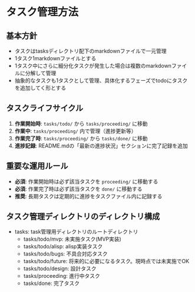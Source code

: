 # タスク管理方法

## 基本方針
* タスクはtasksディレクトリ配下のmarkdownファイルで一元管理
* 1タスク1markdownファイルとする
* 1タスク中にさらに細分化タスクが発生した場合は複数のmarkdownファイルに分解して管理
* 抽象的なタスクも1タスクとして管理、具体化するフェーズでtodoにタスクを追加してく形とする

## タスクライフサイクル
1. **作業開始時**: `tasks/todo/` から `tasks/proceeding/` に移動
2. **作業中**: `tasks/proceeding/` 内で管理（進捗更新等）
3. **作業完了時**: `tasks/proceeding/` から `tasks/done/` に移動
4. **進捗記録**: README.mdの「最新の進捗状況」セクションに完了記録を追加

## 重要な運用ルール
- **必須**: 作業開始時は必ず該当タスクを `proceeding/` に移動する
- **必須**: 作業完了時は必ず該当タスクを `done/` に移動する
- **推奨**: 長期タスクは定期的に進捗をタスクファイル内に記録する

## タスク管理ディレクトリのディレクトリ構成

* tasks: task管理用ディレクトリのルートディレクトリ
  * tasks/todo/mvp: 未実施タスク(MVP実装)
  * tasks/todo/alisp: alisp実装タスク
  * tasks/todo/bugs: 不具合対応タスク
  * tasks/todo/future: 将来的に必要になるタスク。現時点では未実施でOK
  * tasks/todo/design: 設計タスク
  * tasks/proceeding: 進行中タスク
  * tasks/done: 完了タスク
